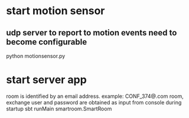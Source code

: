 # start motion sensor
## udp server to report to motion events need to become configurable
python motionsensor.py 

# start server app
room is identified by an email address. example: CONF_374@<domain>.com
room, exchange user and password are obtained as input from console during startup
sbt runMain smartroom.SmartRoom


